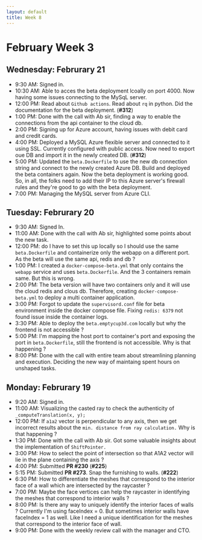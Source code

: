 ```yaml
---
layout: default
title: Week 8
---
```


# **February Week 3**
## **Wednesday: Februrary 21**
- 9:30  AM: Signed in.
- 10:30 AM: Able to acces the beta deployment lcoally on port 4000. Now having some issues connecting to the MySqL server.
- 12:00 PM: Read about `Github actions`. Read about `rq` in python. Did the documentation for the beta deployment. (**#312**)
- 1:00  PM: Done with the call with Ab sir, finding a way to enable the connections from the api container to the cloud db.
- 2:00  PM: Signing up for Azure account, having issues with debit card and credit cards.
- 4:00  PM: Deployed a MySQL Azure flexible server and connected to it using SSL. Currently configured with public access. Now need to export oue DB and import it in the newly created DB. (**#312**)
- 5:00  PM: Updated the `beta.Dockerfile` to use the new db connection string and connect to the newly created Azure DB. Build and deployed the beta containers again. Now the beta deployment is working good. So, in all, the folks need to add their IP to this Azure server's firewall rules and they're good to go with the beta deployment.
- 7:00  PM: Managing the MySQL server from Azure CLI.

## **Tuesday: Februrary 20**
- 9:30  AM: Signed In.
- 11:00 AM: Done with the call with Ab sir, highlighted some points about the new task.
- 12:00 PM: do I have to set this up locally so I should use the same `beta.Dockerfile` and containerize only the webapp on a different port. As the beta will use the same api, redis and db ?
- 1:00  PM: I created a `docker-compose-beta.yml` that only contains the `webapp` service and uses `beta.Dockerfile`. And the 3 containers remain same. But this is wrong.
- 2:00  PM: The beta version will have two containers only and it will use the cloud redis and clous db. Therefore, creating `docker-compose-beta.yml` to deploy a multi container application.
- 3:00  PM: Forgot to update the `supervisord.conf` file for beta environment inside the docker compose file. Fixing `redis: 6379` not found issue inside the container logs.
- 3:30  PM: Able to deploy the `beta.emptycup3d.com` locally but why the frontend is not accessible ?
- 5:00  PM: I'm mapping the host port to container's port and exposing the port in `beta.Dockerfile`, still the frontend is not accessible. Why is that happening ?
- 8:00  PM: Done with the call with entire team about streamlining planning and execution. Deciding the new way of maintaing spent hours on unshaped tasks.

## **Monday: Februrary 19**
- 9:20  AM: Signed in.
- 11:00 AM: Visualizing the casted ray to check the authenticity of `_computeTranslation(x, y);`
- 12:00 PM: If `a1a2` vector is perpendicular to any axis, then we get incorrect results about the `min. distance from ray calculation.` Why is that happening ?
- 1:30  PM: Done with the call with Ab sir. Got some valuable insights about the implementation of `ShiftPointer.`
- 3:00  PM: How to select the point of intersection so that A1A2 vector will lie in the plane containing the axis ?
- 4:00  PM: Submitted **PR #230** (**#225**)
- 5:15  PM: Submitted **PR #273**. Snap the furnishing to walls. (**#222**)
- 6:30  PM: How to differentiate the meshes that correspond to the interior face of a wall which are intersected by the raycaster ?
- 7:00  PM: Maybe the face vertices can help the raycaster in identifying the meshes that correspond to interior walls ?
- 8:00  PM: Is there any way to uniquely identify the interior faces of walls ? Currently I'm using faceIndex = 0. But sometimes interior walls have faceIndex = 1 as well. Like I need a unique identification for the meshes that correspond to the interior face of wall.
- 9:00  PM: Done with the weekly review call with the manager and CTO.
